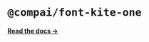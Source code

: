# `@compai/font-kite-one`

[**Read the docs &rarr;**](https://components.ai/docs/typefaces/kite-one)
